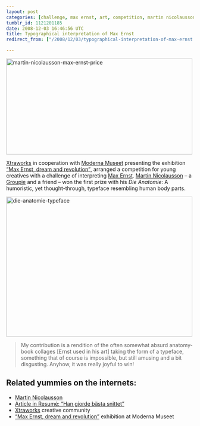 ```yaml
---
layout: post
categories: [challenge, max ernst, art, competition, martin nicolausson]
tumblr_id: 1121201185  
date: 2008-12-03 16:46:56 UTC
title: Typographical interpretation of Max Ernst
redirect_from: ["/2008/12/03/typographical-interpretation-of-max-ernst.html"]

---
```


<a href="http://www.resume.se/nyheter/2008/12/03/han-gjorde-basta-snittet/"><img src="/attachments/2008/12/martin-nicolausson-max-ernst-price.jpg" alt="martin-nicolausson-max-ernst-price" width="500" height="257" class="alignnone size-full wp-image-974" /></a>

<a href="http://www.xtraworks.se/">Xtraworks</a> in cooperation with <a href="http://www.modernamuseet.se/">Moderna Museet</a> presenting the exhibition <a href="http://www.modernamuseet.se/v4/templates/template3.asp?id=3913"><q>Max Ernst, dream and revolution</q></a>, arranged a competition for young creatives with a challenge of interpreting <a href="http://en.wikipedia.org/wiki/Max_Ernst">Max Ernst</a>. <a href="http://www.martinnicolausson.com/">Martin Nicolausson</a> – a <a href="http://groupies.plansanddesign.com/">Groupie</a> and a friend – won the first prize with his <em>Die Anatomie</em>: A humoristic, yet thought-through, typeface resembling human body parts.

<a href="http://www.resume.se/nyheter/2008/12/03/han-gjorde-basta-snittet/"><img src="/attachments/2008/12/die-anatomie-typeface.jpg" alt="die-anatomie-typeface" width="500" height="375" class="alignnone size-full wp-image-975" /></a>

<blockquote>My contribution is a rendition of the often somewhat absurd anatomy-book collages [Ernst used in his art] taking the form of a typeface, something that of course is impossible, but still amusing and a bit disgusting. Anyhow, it was really joyful to win!</blockquote>
<!--more-->
<h2>Related yummies on the internets:</h2>
<ul>
<li><a href="http://www.martinnicolausson.com/">Martin Nicolausson</a></li>
<li><a href="http://www.resume.se/nyheter/2008/12/03/han-gjorde-basta-snittet/">Article in Resumé: <q>Han gjorde bästa snittet</q></a></li>
<li><a href="http://www.xtraworks.se/">Xtraworks</a> creative community</li>
<li><a href="http://www.modernamuseet.se/v4/templates/template3.asp?id=3913"><q>Max Ernst, dream and revolution</q></a> exhibition at Moderna Museet</li>
</ul>
